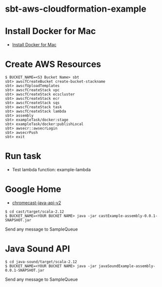 sbt-aws-cloudformation-example
==============================

# Install Docker for Mac

* [Install Docker for Mac](https://docs.docker.com/docker-for-mac/install/)

# Create AWS Resources

```
$ BUCKET_NAME=<S3 Bucket Name> sbt
sbt> awscfCreateBucket create-bucket-stackname
sbt> awscfUploadTemplates
sbt> awscfCreateStack vpc
sbt> awscfCreateStack ecscluster
sbt> awscfCreateStack ecr
sbt> awscfCreateStack sqs
sbt> awscfCreateStack task
sbt> awscfCreateStack lambda
sbt> assembly
sbt> exampleTask/docker:stage
sbt> exampleTask/docker:publishLocal
sbt> awsecr::awsecrLogin
sbt> awsecrPush
sbt> exit
```

# Run task

* Test lambda function: example-lambda

# Google Home

* [chromecast-java-api-v2](https://github.com/vitalidze/chromecast-java-api-v2)

```
$ cd cast/target/scala-2.12
$ BUCKET_NAME=<YOUR BUCKET NAME> java -jar castExample-assembly-0.0.1-SNAPSHOT.jar
```

Send any message to SampleQueue

# Java Sound API

```
$ cd java-sound/target/scala-2.12
$ BUCKET_NAME=<YOUR BUCKET NAME> java -jar javaSoundExample-assembly-0.0.1-SNAPSHOT.jar
```

Send any message to SampleQueue
